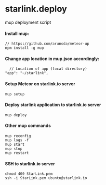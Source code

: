 # starlink.deploy
mup deployment script

#### Install mup:
    // https://github.com/arunoda/meteor-up
    npm install -g mup

#### Change app location in mup.json accordingly:
      // Location of app (local directory)
    "app": "~/starlink",

#### Setup Meteor on starlink.io server
    mup setup

#### Deploy starlink application to starlink.io server
    mup deploy

#### Other mup commands
    mup reconfig
    mup logs -f
    mup start
    mup stop
    mup restart

#### SSH to starlink.io server
    chmod 400 StarLink.pem
    ssh -i StarLink.pem ubuntu@starlink.io

